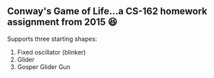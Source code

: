 ## Conway's Game of Life...a CS-162 homework assignment from 2015 😆

Supports three starting shapes:
1. Fixed oscillator (blinker)
2. Glider
3. Gosper Glider Gun

## 


